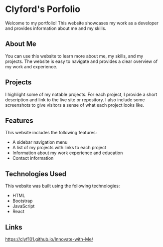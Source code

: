 # Clyford's Porfolio

Welcome to my portfolio! This website showcases my work as a developer and provides information about me and my skills.

## About Me

You can use this website to learn more about me, my skills, and my projects. The website is easy to navigate and provides a clear overview of my work and experience.

## Projects

 I highlight some of my notable projects. For each project, I provide a short description and link to the live site or repository. I also include some screenshots to give visitors a sense of what each project looks like.

## Features

This website includes the following features:

- A sidebar navigation menu
- A list of my projects with links to each project
- Information about my work experience and education
- Contact information

## Technologies Used
This website was built using the following technologies:

- HTML
- Bootstrap
- JavaScript
- React

## Links
https://clyf101.github.io/Innovate-with-Me/
